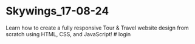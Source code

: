 # Skywings_17-08-24
Learn how to create a fully responsive Tour &amp; Travel website design from scratch using HTML, CSS, and JavaScript!
#   l o g i n  
 